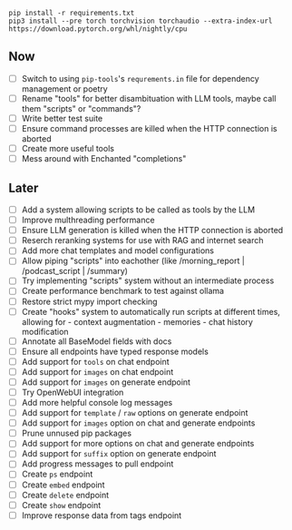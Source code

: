 ```
pip install -r requirements.txt
pip3 install --pre torch torchvision torchaudio --extra-index-url https://download.pytorch.org/whl/nightly/cpu
```

## Now

- [ ] Switch to using `pip-tools`'s `requrements.in` file for dependency management or poetry
- [ ] Rename "tools" for better disambituation with LLM tools, maybe call them "scripts" or "commands"?
- [ ] Write better test suite
- [ ] Ensure command processes are killed when the HTTP connection is aborted
- [ ] Create more useful tools
- [ ] Mess around with Enchanted "completions"

## Later

- [ ] Add a system allowing scripts to be called as tools by the LLM
- [ ] Improve multhreading performance
- [ ] Ensure LLM generation is killed when the HTTP connection is aborted
- [ ] Reserch reranking systems for use with RAG and internet search
- [ ] Add more chat templates and model configurations
- [ ] Allow piping "scripts" into eachother (like /morning_report | /podcast_script | /summary)
- [ ] Try implementing "scripts" system without an intermediate process
- [ ] Create performance benchmark to test against ollama
- [ ] Restore strict mypy import checking
- [ ] Create "hooks" system to automatically run scripts at different times, allowing for - context augmentation - memories - chat history modification
- [ ] Annotate all BaseModel fields with docs
- [ ] Ensure all endpoints have typed response models
- [ ] Add support for `tools` on chat endpoint
- [ ] Add support for `images` on chat endpoint
- [ ] Add support for `images` on generate endpoint
- [ ] Try OpenWebUI integration
- [ ] Add more helpful console log messages
- [ ] Add support for `template` / `raw` options on generate endpoint
- [ ] Add support for `images` option on chat and generate endpoints
- [ ] Prune unnused pip packages
- [ ] Add support for more options on chat and generate endpoints
- [ ] Add support for `suffix` option on generate endpoint
- [ ] Add progress messages to pull endpoint
- [ ] Create `ps` endpoint
- [ ] Create `embed` endpoint
- [ ] Create `delete` endpoint
- [ ] Create `show` endpoint
- [ ] Improve response data from tags endpoint
